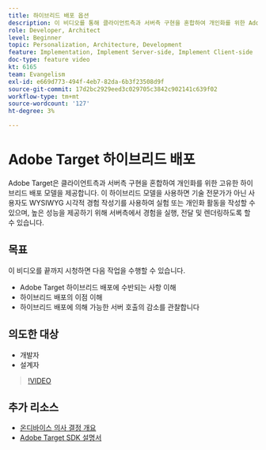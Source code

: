 ```yaml
---
title: 하이브리드 배포 옵션
description: 이 비디오를 통해 클라이언트측과 서버측 구현을 혼합하여 개인화를 위한 Adobe Target의 고유한 하이브리드 배포 모델에 대해 알아보십시오.
role: Developer, Architect
level: Beginner
topic: Personalization, Architecture, Development
feature: Implementation, Implement Server-side, Implement Client-side
doc-type: feature video
kt: 6165
team: Evangelism
exl-id: e669d773-494f-4eb7-82da-6b3f23508d9f
source-git-commit: 17d2bc2929eed3c029705c3842c902141c639f02
workflow-type: tm+mt
source-wordcount: '127'
ht-degree: 3%

---
```


# Adobe Target 하이브리드 배포

Adobe Target은 클라이언트측과 서버측 구현을 혼합하여 개인화를 위한 고유한 하이브리드 배포 모델을 제공합니다. 이 하이브리드 모델을 사용하면 기술 전문가가 아닌 사용자도 WYSIWYG 시각적 경험 작성기를 사용하여 실험 또는 개인화 활동을 작성할 수 있으며, 높은 성능을 제공하기 위해 서버측에서 경험을 실행, 전달 및 렌더링하도록 할 수 있습니다.

## 목표

이 비디오를 끝까지 시청하면 다음 작업을 수행할 수 있습니다.

* Adobe Target 하이브리드 배포에 수반되는 사항 이해
* 하이브리드 배포의 이점 이해
* 하이브리드 배포에 의해 가능한 서버 호출의 감소를 관찰합니다

## 의도한 대상

* 개발자
* 설계자

>[!VIDEO](https://video.tv.adobe.com/v/41698/?quality=12)

## 추가 리소스

* [온디바이스 의사 결정 개요](https://experienceleague.adobe.com/docs/target-learn/tutorials/implementation/on-device-decisioning-overview.html?lang=en#implementation)
* [Adobe Target SDK 설명서](https://adobetarget-sdks.gitbook.io/docs/on-device-decisioning/introduction-to-on-device-decisioning)
